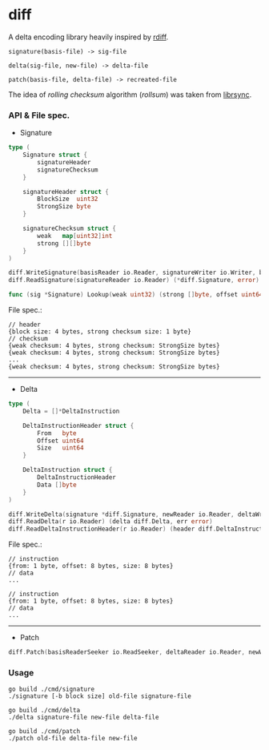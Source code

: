 # diff
A delta encoding library heavily inspired by [rdiff](https://linux.die.net/man/1/rdiff).
```
signature(basis-file) -> sig-file

delta(sig-file, new-file) -> delta-file

patch(basis-file, delta-file) -> recreated-file
```

The idea of _rolling checksum_ algorithm (_rollsum_) was taken from [librsync](https://github.com/librsync/librsync).

### API & File spec.
- Signature
```go
type (
	Signature struct {
		signatureHeader
		signatureChecksum
	}

	signatureHeader struct {
		BlockSize  uint32
		StrongSize byte
	}

	signatureChecksum struct {
		weak   map[uint32]int
		strong [][]byte
	}
)

diff.WriteSignature(basisReader io.Reader, signatureWriter io.Writer, blockSize uint32, strongSize byte) (*diff.Signature, error)
diff.ReadSignature(signatureReader io.Reader) (*diff.Signature, error)

func (sig *Signature) Lookup(weak uint32) (strong []byte, offset uint64, blockSize uint32, ok bool)
```


File spec.:
```
// header
{block size: 4 bytes, strong checksum size: 1 byte}
// checksum
{weak checksum: 4 bytes, strong checksum: StrongSize bytes}
{weak checksum: 4 bytes, strong checksum: StrongSize bytes}
...
{weak checksum: 4 bytes, strong checksum: StrongSize bytes}
```

---

- Delta
```go
type (
	Delta = []*DeltaInstruction

	DeltaInstructionHeader struct {
		From   byte
		Offset uint64
		Size   uint64
	}

	DeltaInstruction struct {
		DeltaInstructionHeader
		Data []byte
	}
)

diff.WriteDelta(signature *diff.Signature, newReader io.Reader, deltaWriter io.Writer) error
diff.ReadDelta(r io.Reader) (delta diff.Delta, err error)
diff.ReadDeltaInstructionHeader(r io.Reader) (header diff.DeltaInstructionHeader, err error)
```


File spec.:
```
// instruction
{from: 1 byte, offset: 8 bytes, size: 8 bytes}
// data
...

// instruction
{from: 1 byte, offset: 8 bytes, size: 8 bytes}
// data
...
```

---

- Patch
```go
diff.Patch(basisReaderSeeker io.ReadSeeker, deltaReader io.Reader, newWriter io.Writer) error
```

### Usage
```
go build ./cmd/signature
./signature [-b block size] old-file signature-file

go build ./cmd/delta
./delta signature-file new-file delta-file

go build ./cmd/patch
./patch old-file delta-file new-file
```
